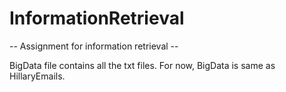 # InformationRetrieval
-- Assignment for information retrieval --

BigData file contains all the txt files.
For now, BigData is same as HillaryEmails.
